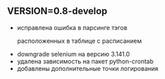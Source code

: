 ## VERSION=0.8-develop
- исправлена ошибка в парсинге тэгов <p> расположенных в таблице с расписанием
- downgrade selenium на версию 3.141.0
- удалена зависимость на пакет python-crontab
- добавлены дополнительные точки логирования
